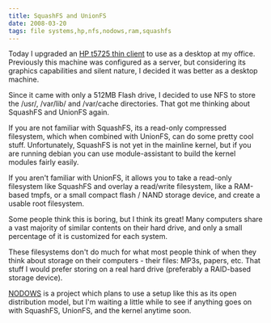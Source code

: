 ```yaml
---
title: SquashFS and UnionFS
date: 2008-03-20
tags: file systems,hp,nfs,nodows,ram,squashfs
---
```

Today I upgraded an <a href="http://www.docunext.com//hp/hp_t5725/">HP t5725 thin client</a> to use as a desktop at my office. Previously this machine was configured as a server, but considering its graphics capabilities and silent nature, I decided it was better as a desktop machine.

Since it came with only a 512MB Flash drive, I decided to use NFS to store the /usr/, /var/lib/ and /var/cache directories. That got me thinking about SquashFS and UnionFS again.

If you are not familiar with SquashFS, its a read-only compressed filesystem, which when combined with UnionFS, can do some pretty cool stuff. Unfortunately, SquashFS is not yet in the mainline kernel, but if you are running debian you can use module-assistant to build the kernel modules fairly easily.

If you aren't familiar with UnionFS, it allows you to take a read-only filesystem like SquashFS and overlay a read/write filesystem, like a RAM-based tmpfs, or a small compact flash / NAND storage device, and create a usable root filesystem.

Some people think this is boring, but I think its great! Many computers share a vast majority of similar contents on their hard drive, and only a small percentage of it is customized for each system.

These filesystems don't do much for what most people think of when they think about storage on their computers - their files: MP3s, papers, etc. That stuff I would prefer storing on a real hard drive (preferably a RAID-based storage device).

<a href="http://www.nodows.com/blog/">NODOWS</a> is a project which plans to use a setup like this as its open distribution model, but I'm waiting a little while to see if anything goes on with SquashFS, UnionFS, and the kernel anytime soon.

